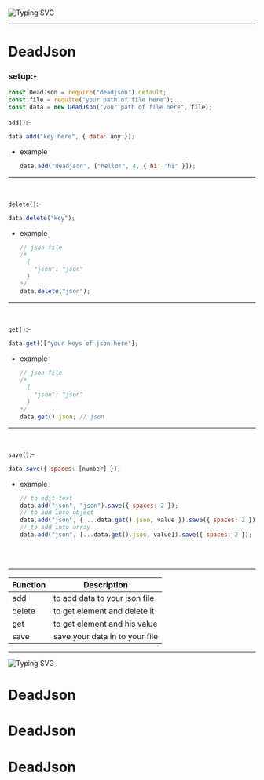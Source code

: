 <br>

![Typing SVG](https://readme-typing-svg.herokuapp.com?font=Roboto&pause=1000&width=435&lines=%22+Welcome+to+my+Package++%F0%9F%91%8B%22;%22+DeadJson+is+too+easy+for+control+json+files+%22;%22+this+is+documentation+for+DeadJson+%22)

---

# **DeadJson**

### setup:-

```js
const DeadJson = require("deadjson").default;
const file = require("your path of file here");
const data = new DeadJson("your path of file here", file);
```

`add()`:-

```js
data.add("key here", { data: any });
```

- example
  ```js
  data.add("deadjson", ["hello!", 4, { hi: "hi" }]);
  ```

---

<br>

`delete()`:-

```js
data.delete("key");
```

- example
  ```js
  // json file
  /*
    {
      "json": "json"
    }
  */
  data.delete("json");
  ```

---

<br>

`get()`:-

```js
data.get()["your keys of json here"];
```

- example
  ```js
  // json file
  /*
    {
      "json": "json"
    }
  */
  data.get().json; // json
  ```

---

<br>

`save()`:-

```js
data.save({ spaces: [number] });
```

- example
  ```js
  // to edit text
  data.add("json", "json").save({ spaces: 2 });
  // to add into object
  data.add("json", { ...data.get().json, value }).save({ spaces: 2 });
  // to add into array
  data.add("json", [...data.get().json, value]).save({ spaces: 2 });
  ```

<br>
<br>

---

| Function | Description                    |
| -------- | ------------------------------ |
| add      | to add data to your json file  |
| delete   | to get element and delete it   |
| get      | to get element and his value   |
| save     | save your data in to your file |

---

![Typing SVG](https://readme-typing-svg.herokuapp.com?font=Roboto&pause=1000&width=435&lines=%22+Thanks+For+Useing+My+package+%E2%9D%A4+%22)
# DeadJson
# DeadJson
# DeadJson
